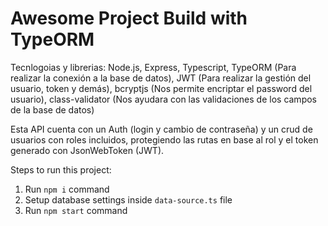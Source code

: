 # Awesome Project Build with TypeORM
Tecnlogoias y librerias: 
Node.js, Express, Typescript, TypeORM (Para realizar la conexión a la base de datos), JWT (Para realizar la gestión del usuario, token y demás), bcryptjs (Nos permite encriptar el password del usuario), class-validator (Nos ayudara con las validaciones de los campos de la base de datos)

Esta API cuenta con un Auth (login y cambio de contraseña) y un crud de usuarios con roles incluidos, protegiendo las rutas en base al rol y el token generado con JsonWebToken (JWT).

Steps to run this project:

1. Run `npm i` command
2. Setup database settings inside `data-source.ts` file
3. Run `npm start` command

